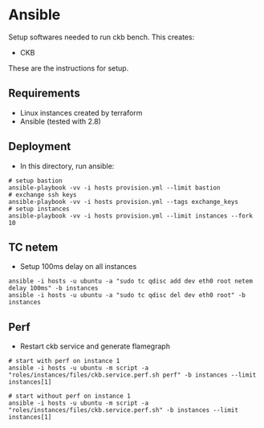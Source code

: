 # Ansible

Setup softwares needed to run ckb bench. This creates:

- CKB

These are the instructions for setup.

## Requirements

- Linux instances created by terraform
- Ansible (tested with 2.8)

## Deployment


- In this directory, run ansible:

```
# setup bastion
ansible-playbook -vv -i hosts provision.yml --limit bastion
# exchange ssh keys
ansible-playbook -vv -i hosts provision.yml --tags exchange_keys
# setup instances
ansible-playbook -vv -i hosts provision.yml --limit instances --fork 10
```

## TC netem

- Setup 100ms delay on all instances

```
ansible -i hosts -u ubuntu -a "sudo tc qdisc add dev eth0 root netem delay 100ms" -b instances
ansible -i hosts -u ubuntu -a "sudo tc qdisc del dev eth0 root" -b instances
```

## Perf

- Restart ckb service and generate flamegraph

```
# start with perf on instance 1
ansible -i hosts -u ubuntu -m script -a "roles/instances/files/ckb.service.perf.sh perf" -b instances --limit instances[1]

# start without perf on instance 1
ansible -i hosts -u ubuntu -m script -a "roles/instances/files/ckb.service.perf.sh" -b instances --limit instances[1]
```
